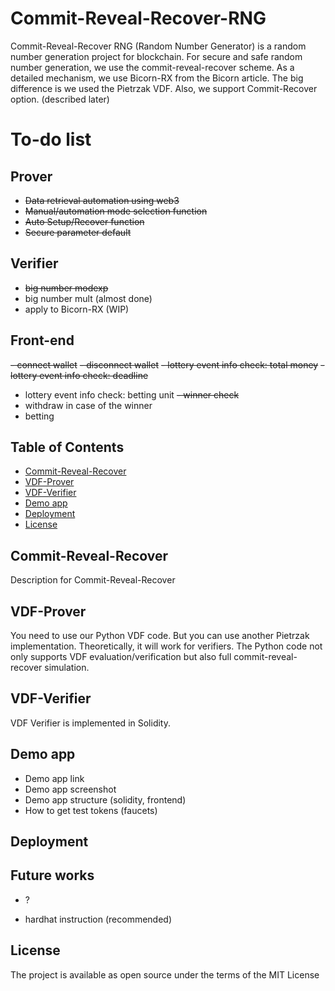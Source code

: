 # Commit-Reveal-Recover-RNG

Commit-Reveal-Recover RNG (Random Number Generator) is a random number generation project for blockchain. 
For secure and safe random number generation, we use the commit-reveal-recover scheme.
As a detailed mechanism, we use Bicorn-RX from the Bicorn article.
The big difference is we used the Pietrzak VDF.
Also, we support Commit-Recover option. (described later)


# To-do list

## Prover

- ~~Data retrieval automation using web3~~
- ~~Manual/automation mode selection function~~
- ~~Auto Setup/Recover function~~
- ~~Secure parameter default~~

## Verifier

- ~~big number modexp~~
- big number mult (almost done)
- apply to Bicorn-RX (WIP)

## Front-end

~~- connect wallet~~
~~- disconnect wallet~~
~~- lottery event info check: total money~~
~~- lottery event info check: deadline~~
- lottery event info check: betting unit
~~- winner check~~
- withdraw in case of the winner
- betting


## Table of Contents
  - [Commit-Reveal-Recover](#commit-reveal-recover)
  - [VDF-Prover](#VDF-Prover)
  - [VDF-Verifier](#VDF-Verifier)
  - [Demo app](#demo-app)
  - [Deployment](#deployment)
  - [License](#license)

## Commit-Reveal-Recover

Description for Commit-Reveal-Recover

## VDF-Prover

You need to use our Python VDF code. But you can use another Pietrzak implementation. Theoretically, it will work for verifiers.
The Python code not only supports VDF evaluation/verification but also full commit-reveal-recover simulation.

## VDF-Verifier

VDF Verifier is implemented in Solidity.

## Demo app

- Demo app link
- Demo app screenshot
- Demo app structure (solidity, frontend)
- How to get test tokens (faucets)

## Deployment

## Future works

- ?

- hardhat instruction (recommended)



## License
The project is available as open source under the terms of the MIT License
